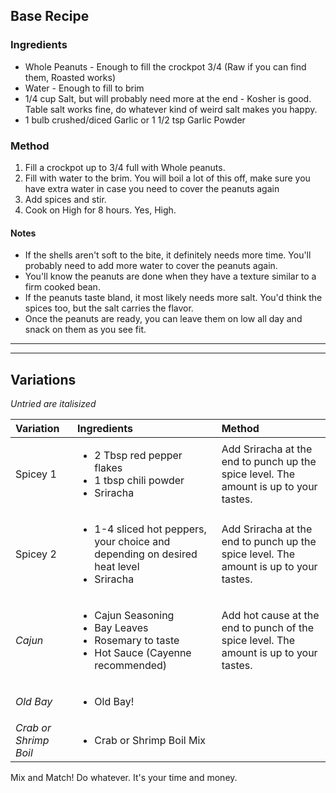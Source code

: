 ## Base Recipe

### Ingredients
- Whole Peanuts - Enough to fill the crockpot 3/4 (Raw if you can find them, Roasted works)
- Water - Enough to fill to brim
- 1/4 cup Salt, but will probably need more at the end - Kosher is good. Table salt works fine, do whatever kind of weird salt makes you happy.
- 1 bulb crushed/diced Garlic or 1 1/2 tsp Garlic Powder

### Method
1. Fill a crockpot up to 3/4 full with Whole peanuts.
2. Fill with water to the brim. You will boil a lot of this off, make sure you have extra water in case you need to cover the peanuts again
3. Add spices and stir.
4. Cook on High for 8 hours. Yes, High.

#### Notes
- If the shells aren't soft to the bite, it definitely needs more time. You'll probably need to add more water to cover the peanuts again.
- You'll know the peanuts are done when they have a texture similar to a firm cooked bean.
- If the peanuts taste bland, it most likely needs more salt. You'd think the spices too, but the salt carries the flavor.
- Once the peanuts are ready, you can leave them on low all day and snack on them as you see fit. 

---  
---

## Variations

*Untried are italisized*

|Variation|Ingredients|Method|
|:-|:-|:-|
|Spicey 1|<ul><li>2 Tbsp red pepper flakes</li><li>1 tbsp chili powder</li><li>Sriracha</li></ul>|Add Sriracha at the end to punch up the spice level. The amount is up to your tastes.|
|Spicey 2|<ul><li>1-4 sliced hot peppers, your choice and depending on desired heat level</li><li>Sriracha</li></ul>|Add Sriracha at the end to punch up the spice level. The amount is up to your tastes.|
|*Cajun*|<ul><li>Cajun Seasoning</li><li>Bay Leaves</li><li>Rosemary to taste</li><li>Hot Sauce (Cayenne recommended)</li></ul>|Add hot cause at the end to punch of the spice level. The amount is up to your tastes.|
|*Old Bay*|<ul><li>Old Bay!</li></ul>||
|*Crab or Shrimp Boil*|<ul><li>Crab or Shrimp Boil Mix</li></ul>||

Mix and Match! Do whatever. It's your time and money.